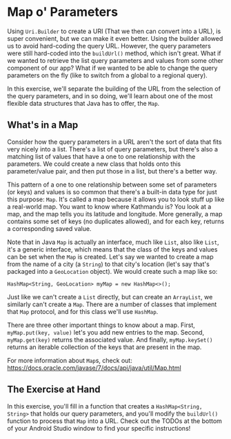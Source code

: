 # Map o' Parameters
 
Using `Uri.Builder` to create a URI (That we then can convert into a URL), is super convenient, but we can make it even better. Using the builder allowed us to avoid hard-coding the query URL. However, the query parameters were still hard-coded into the `buildUrl()` method, which isn't great. What if we wanted to retrieve the list query parameters and values from some other component of our app? What if we wanted to be able to change the query parameters on the fly (like to switch from a global to a regional query).

In this exercise, we'll separate the building of the URL from the selection of the query parameters, and in so doing, we'll learn about one of the most flexible data structures that Java has to offer, the `Map`.

## What's in a Map

Consider how the query parameters in a URL aren't the sort of data that fits very nicely into a list. There's a list of query parameters, but there's also a matching list of values that have a one to one relationship with the parameters. We could create a new class that holds onto this parameter/value pair, and then put those in a list, but there's a better way.
 
This pattern of a one to one relationship between some set of parameters (or keys) and values is so common that there's a built-in data type for just this purpose: `Map`. It's called a map because it allows you to look stuff up like a real-world map. You want to know where Kathmandu is? You look at a map, and the map tells you its latitude and longitude. More generally, a map contains some set of keys (no duplicates allowed), and for each key, returns a corresponding saved value.

Note that in Java `Map` is actually an interface, much like `List`, also like `List`, it's a generic interface, which means that the class of the keys and values can be set when the `Map` is created. Let's say we wanted to create a map from the name of a city (a `String`) to that city's location (let's say that's packaged into a `GeoLocation` object). We would create such a map like so:

    HashMap<String, GeoLocation> myMap = new HashMap<>();
    
Just like we can't create a `List` directly, but can create an `ArrayList`, we similarly can't create a `Map`. There are a number of classes that implement that `Map` protocol, and for this class we'll use `HashMap`.

There are three other important things to know about a map. First, `myMap.put(key, value)` let's you add new entries to the map. Second, `myMap.get(key)` returns the associated value. And finally, `myMap.keySet()` returns an iterable collection of the keys that are present in the map.

For more information about `Map`s, check out: https://docs.oracle.com/javase/7/docs/api/java/util/Map.html

## The Exercise at Hand

In this exercise, you'll fill in a function that creates a `HashMap<String, String>` that holds our query parameters, and you'll modify the `buildUrl()` function to process that `Map` into a URL. Check out the TODOs at the bottom of your Android Studio window to find your specific instructions!




